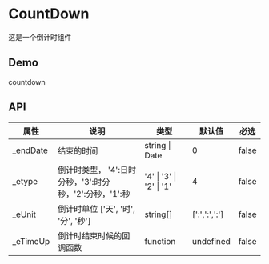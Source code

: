 # CountDown

这是一个倒计时组件

## Demo

countdown

## API

| 属性      | 说明                                                    | 类型                     | 默认值        | 必选  |
| --------- | ------------------------------------------------------- | ------------------------ | ------------- | ----- |
| \_endDate | 结束的时间                                              | string \| Date           | 0             | false |
| \_etype   | 倒计时类型， '4':日时分秒，'3':时分秒，'2':分秒，'1':秒 | '4' \| '3' \| '2' \| '1' | 4             | false |
| \_eUnit   | 倒计时单位 ['天', '时', '分', '秒']                     | string[]                 | [':',':',':'] | false |
| \_eTimeUp | 倒计时结束时候的回调函数                                | function                 | undefined     | false |

